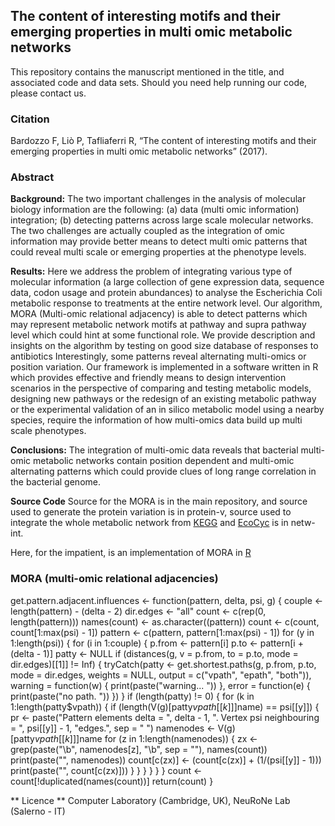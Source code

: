 ## The content of interesting motifs and their emerging properties in multi omic metabolic networks

This repository contains the manuscript mentioned in the title, and associated code and data sets. Should you need help running our code, please contact us.

### Citation

Bardozzo F, Liò P, Tafliaferri R, “The content of interesting motifs and their emerging properties in multi omic metabolic networks” (2017).

### Abstract
**Background:**  The two important challenges in the analysis of molecular biology information are the following: (a) data (multi omic information) integration; (b) detecting patterns across large scale molecular networks. The two challenges are actually coupled as the integration of omic information may provide better means to detect multi 
omic patterns that could reveal multi scale or emerging properties at the phenotype levels.
                                
**Results:**  Here we address the problem of integrating various type of molecular information (a large collection of gene expression data, sequence data, codon usage and protein abundances) to analyse the Escherichia Coli metabolic response to treatments at the entire network level. Our algorithm, MORA (Multi-omic relational adjacency) is able to detect patterns which may represent metabolic network motifs at pathway and supra pathway level which could hint at some functional role. We provide description and insights on the algorithm by testing on good size database of responses to antibiotics
Interestingly, some patterns reveal alternating multi-omics or position variation. Our framework is implemented in a software written in R which provides effective and friendly means to design intervention scenarios in the perspective of comparing and testing metabolic models, designing new pathways or the redesign of an existing metabolic pathway or the experimental validation of an in silico metabolic  model using a nearby species, require the information of how multi-omics data build up multi scale phenotypes.
                                
 **Conclusions:** The integration of multi-omic data reveals that bacterial multi-omic metabolic networks contain position dependent and multi-omic alternating patterns which could provide clues of long range correlation in the bacterial genome.
 
 **Source Code**
Source for the MORA is in the main repository, and source used to generate the protein variation is in protein-v, source used to integrate the whole metabolic network from [KEGG](http://www.genome.jp/kegg/) and [EcoCyc](https://ecocyc.org/) is in netw-int. 

Here, for the impatient, is an implementation of MORA in [R](https://cran.r-project.org/)

### MORA (multi-omic relational adjacencies)

get.pattern.adjacent.influences <- function(pattern, delta, psi, g)
{
    couple <- length(pattern) - (delta - 2)
    dir.edges <- "all"
    count <- c(rep(0, length(pattern)))
    names(count) <- as.character((pattern))
    count <- c(count, count[1:max(psi) - 1])
    pattern <- c(pattern, pattern[1:max(psi) - 1])
    for (y in 1:length(psi))
    {
        for (i in 1:couple)
        {
            p.from <- pattern[i]
            p.to <- pattern[i + (delta - 1)]
            patty <- NULL
            if (distances(g, v = p.from, to = p.to, mode = dir.edges)[[1]] != 
                Inf)
                {
                tryCatch(patty <- get.shortest.paths(g, p.from, p.to, mode = dir.edges, 
                  weights = NULL, output = c("vpath", "epath", "both")), 
                  warning = function(w)
                  {
                    print(paste("warning... "))
                  }, error = function(e)
                  {
                    print(paste("no path. "))
                  })
            }
            if (length(patty) != 0)
            {
                for (k in 1:length(patty$vpath))
                {
                  if (length(V(g)[patty$vpath[[k]]]$name) == psi[[y]])
                  {
                    pr <- paste("Pattern elements delta = ", delta - 1, 
                      ".  Vertex psi neighbouring = ", psi[[y]] - 1, "edges.", 
                      sep = " ")
                    namenodes <- V(g)[patty$vpath[[k]]]$name
                    for (z in 1:length(namenodes))
                    {
                      zx <- grep(paste("\\b", namenodes[z], "\\b", sep = ""), 
                        names(count))
                      print(paste("", namenodes))
                      count[c(zx)] <- (count[c(zx)] + (1/(psi[[y]] - 1)))
                      print(paste("", count[c(zx)]))
                    }
                  }
                }
            }
        }
    }
    count <- count[!duplicated(names(count))]
    return(count)
}

** Licence **
Computer Laboratory (Cambridge, UK), NeuRoNe Lab (Salerno - IT)
